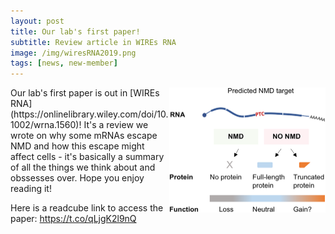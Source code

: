```yaml
---
layout: post
title: Our lab's first paper!
subtitle: Review article in WIREs RNA
image: /img/wiresRNA2019.png
tags: [news, new-member]
---
```

<img align="right" src="/img/wiresRNA2019.png" style="width:250px !important;height:200px !important;" />
Our lab's first paper is out in [WIREs RNA](https://onlinelibrary.wiley.com/doi/10.1002/wrna.1560)! It's a review we wrote on why some mRNAs escape NMD and how this escape might affect cells - it's basically a summary of all the things we think about and obssesses over. Hope you enjoy reading it! 

Here is a readcube link to access the paper: https://t.co/qLjgK2l9nQ
<br>
<br>

